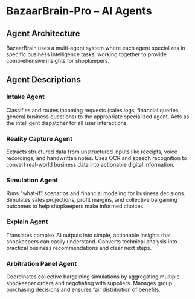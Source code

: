 # BazaarBrain-Pro – AI Agents

## Agent Architecture

BazaarBrain uses a multi-agent system where each agent specializes in specific business intelligence tasks, working together to provide comprehensive insights for shopkeepers.

## Agent Descriptions

### Intake Agent
Classifies and routes incoming requests (sales logs, financial queries, general business questions) to the appropriate specialized agent. Acts as the intelligent dispatcher for all user interactions.

### Reality Capture Agent
Extracts structured data from unstructured inputs like receipts, voice recordings, and handwritten notes. Uses OCR and speech recognition to convert real-world business data into actionable digital information.

### Simulation Agent
Runs "what-if" scenarios and financial modeling for business decisions. Simulates sales projections, profit margins, and collective bargaining outcomes to help shopkeepers make informed choices.

### Explain Agent
Translates complex AI outputs into simple, actionable insights that shopkeepers can easily understand. Converts technical analysis into practical business recommendations and clear next steps.

### Arbitration Panel Agent
Coordinates collective bargaining simulations by aggregating multiple shopkeeper orders and negotiating with suppliers. Manages group purchasing decisions and ensures fair distribution of benefits.
